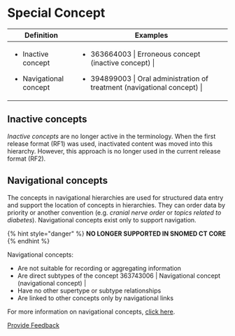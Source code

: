 # Special Concept

<table><thead><tr><th width="162.22918701171875">Definition</th><th width="579.2318115234375">Examples</th></tr></thead><tbody><tr><td><ul><li>Inactive concept</li></ul><ul><li>Navigational concept</li></ul></td><td><ul><li>363664003 | Erroneous concept (inactive concept) |</li></ul><p></p><ul><li>394899003 | Oral administration of treatment (navigational concept) |</li></ul></td></tr></tbody></table>

## Inactive concepts

_Inactive concepts_ are no longer active in the terminology. When the first release format (RF1) was used, inactivated content was moved into this hierarchy. However, this approach is no longer used in the current release format (RF2).

## Navigational concepts

The concepts in navigational hierarchies are used for structured data entry and support the location of concepts in hierarchies. They can order data by priority or another convention (e.g. _cranial nerve order_ or _topics related to diabetes_). Navigational concepts exist only to support navigation.

{% hint style="danger" %}
**NO LONGER SUPPORTED IN SNOMED CT CORE**
{% endhint %}

Navigational concepts:

* Are not suitable for recording or aggregating information
* Are direct subtypes of the concept 363743006 | Navigational concept (navigational concept) |
* Have no other supertype or subtype relationships
* Are linked to other concepts only by navigational links

For more information on navigational concepts, [click here](../general-modeling/grouper-concept.md).

<a href="https://docs.google.com/forms/d/e/1FAIpQLScTmbZIf0UEQwYDkY27EEWBkaiYkHSbR0_9DmFrMLXoQLyL7Q/viewform?usp=pp_url&#x26;entry.1767247133=SCT+Editorial+Guide&#x26;entry.670899847=Special%20Concept" class="button primary">Provide Feedback</a>
